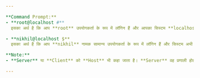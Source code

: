 ```yaml
---

**Command Prompt:**
- **root@localhost #**  
  इसका अर्थ है कि आप **root** उपयोगकर्ता के रूप में लॉगिन हैं और आपका सिस्टम **localhost** पर है। यहाँ **#** प्रतीक यह दर्शाता है कि आप root उपयोगकर्ता हैं, जो कि सिस्टम का सुपरयूज़र होता है और जिसे सभी प्रकार की अनुमति प्राप्त होती है।

- **nikhil@localhost $**  
  इसका अर्थ है कि आप **nikhil** नामक सामान्य उपयोगकर्ता के रूप में लॉगिन हैं और सिस्टम अभी भी **localhost** पर है। **$** प्रतीक यह दर्शाता है कि आप एक सामान्य उपयोगकर्ता हैं, जिसे सिस्टम के कुछ हिस्सों तक ही पहुँच प्राप्त होती है।

**Note:**  
- **Server** या **Client** को **Host** भी कहा जाता है। **Server** वह प्रणाली होती है जो अन्य प्रणालियों को सेवाएँ प्रदान करती है, और **Client** वह प्रणाली होती है जो उन सेवाओं का उपयोग करती है।

---
```

